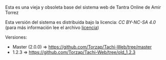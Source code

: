 Esta es una vieja y obsoleta base del sistema web de Tantra Online de Amir Torrez

Esta versión del sistema es distribuida bajo la licencia: *CC BY-NC-SA 4.0* (para más información lee el archivo [licencia](https://github.com/Torzap/TachiWeb/blob/old_1.2.3/licencia))

Versiones:
- Master (2.0.0) => https://github.com/Torzap/Tachi-Web/tree/master
- 1.2.3 => https://github.com/Torzap/Tachi-Web/tree/old_1.2.3
